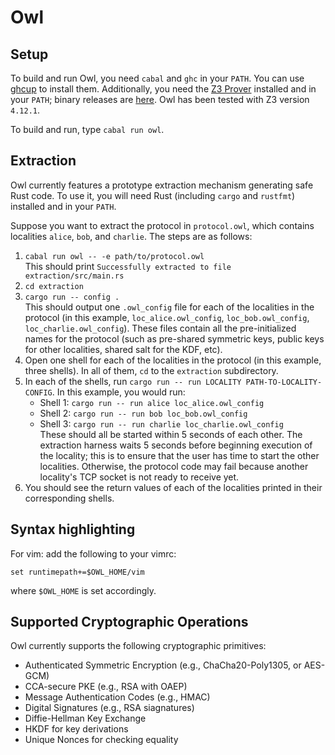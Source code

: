 # Owl

## Setup

To build and run Owl, you need `cabal` and `ghc` in your `PATH`. You can use [ghcup](https://www.haskell.org/ghcup/) to install them. 
Additionally, you need the [Z3 Prover](https://github.com/Z3Prover/z3) installed
and in your `PATH`; binary releases are [here](https://github.com/Z3Prover/z3/releases). Owl has been tested with Z3 version `4.12.1`.

To build and run, type `cabal run owl`. 



## Extraction

Owl currently features a prototype extraction mechanism generating safe Rust code. To use it, you will need Rust (including `cargo` and `rustfmt`) installed and in your `PATH`. 

Suppose you want to extract the protocol in `protocol.owl`, which contains localities `alice`, `bob`, and `charlie`. The steps are as follows:

1. `cabal run owl -- -e path/to/protocol.owl`  
    This should print `Successfully extracted to file extraction/src/main.rs`
2. `cd extraction`
3. `cargo run -- config .`  
    This should output one `.owl_config` file for each of the localities in the protocol (in this example, `loc_alice.owl_config`, `loc_bob.owl_config`, `loc_charlie.owl_config`). These files contain all the pre-initialized names for the protocol (such as pre-shared symmetric keys, public keys for other localities, shared salt for the KDF, etc).
4.  Open one shell for each of the localities in the protocol (in this example, three shells). In all of them, `cd` to the `extraction` subdirectory.
5.  In each of the shells, run `cargo run -- run LOCALITY PATH-TO-LOCALITY-CONFIG`. In this example, you would run:  
    - Shell 1: `cargo run -- run alice loc_alice.owl_config`  
    - Shell 2: `cargo run -- run bob loc_bob.owl_config`  
    - Shell 3: `cargo run -- run charlie loc_charlie.owl_config`  
    These should all be started within 5 seconds of each other. The extraction harness waits 5 seconds before beginning execution of the locality; this is to ensure that the user has time to start the other localities. Otherwise, the protocol code may fail because another locality's TCP socket is not ready to receive yet.
6.  You should see the return values of each of the localities printed in their corresponding shells.

## Syntax highlighting

For vim: add the following to your vimrc:

    set runtimepath+=$OWL_HOME/vim

where `$OWL_HOME` is set accordingly.


## Supported Cryptographic Operations

Owl currently supports the following cryptographic primitives:
* Authenticated Symmetric Encryption (e.g., ChaCha20-Poly1305, or AES-GCM)
* CCA-secure PKE (e.g., RSA with OAEP)
* Message Authentication Codes (e.g., HMAC)
* Digital Signatures (e.g., RSA siagnatures)
* Diffie-Hellman Key Exchange
* HKDF for key derivations
* Unique Nonces for checking equality

